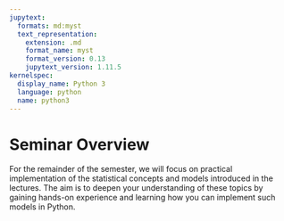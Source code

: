 ```yaml
---
jupytext:
  formats: md:myst
  text_representation:
    extension: .md
    format_name: myst
    format_version: 0.13
    jupytext_version: 1.11.5
kernelspec:
  display_name: Python 3
  language: python
  name: python3
---
```


# Seminar Overview

For the remainder of the semester, we will focus on practical implementation of the statistical concepts and models introduced in the lectures. The aim is to deepen your understanding of these topics by gaining hands-on experience and learning how you can implement such models in Python.